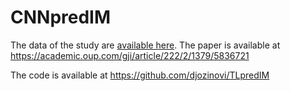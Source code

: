 # CNNpredIM


The data of the study are <a href="https://doi.org/10.5281/zenodo.3669969">available here</a>. The paper is available at https://academic.oup.com/gji/article/222/2/1379/5836721

The code is available at https://github.com/djozinovi/TLpredIM
